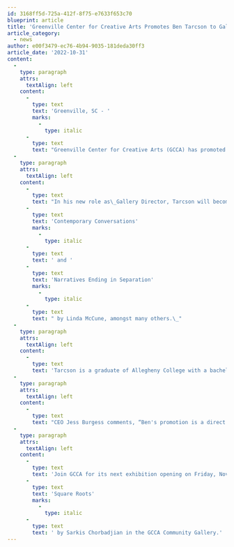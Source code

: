 ```yaml
---
id: 3168ff5d-725a-412f-8f75-e7633f653c70
blueprint: article
title: 'Greenville Center for Creative Arts Promotes Ben Tarcson to Gallery Director'
article_category:
  - news
author: e00f3479-ec76-4b94-9035-181deda30ff3
article_date: '2022-10-31'
content:
  -
    type: paragraph
    attrs:
      textAlign: left
    content:
      -
        type: text
        text: 'Greenville, SC - '
        marks:
          -
            type: italic
      -
        type: text
        text: "Greenville Center for Creative Arts (GCCA) has promoted Ben Tarcson to the position of Gallery Director. As one of the longest-serving staff members at GCCA, Tarcson has played an important role in the strategic development of GCCA’s exhibition program, facilitating the committee review process and serving as a liaison to exhibiting artists.\_\_\_"
  -
    type: paragraph
    attrs:
      textAlign: left
    content:
      -
        type: text
        text: "In his new role as\_Gallery Director, Tarcson will become the lead advisor to the Brandon Fellowship program, as well as continuing his exhibition management duties. Tarcson has coordinated and installed over 50 art exhibitions across the Main, Community, and Studio Artist Loft galleries during his five years with GCCA. Some notable exhibitions\_include The South Carolina State Art Collection’s "
      -
        type: text
        text: 'Contemporary Conversations'
        marks:
          -
            type: italic
      -
        type: text
        text: ' and '
      -
        type: text
        text: 'Narratives Ending in Separation'
        marks:
          -
            type: italic
      -
        type: text
        text: " by Linda McCune, amongst many others.\_"
  -
    type: paragraph
    attrs:
      textAlign: left
    content:
      -
        type: text
        text: 'Tarcson is a graduate of Allegheny College with a bachelor’s degree in studio art, a concentration in painting, and a minor in history. While at Allegheny College, he worked as a Gallery Assistant for the college’s Bowman-Penelac-Megahan art gallery, where he assisted exhibiting artists and the Director & Curator with exhibition installation and other art-related events.'
  -
    type: paragraph
    attrs:
      textAlign: left
    content:
      -
        type: text
        text: "CEO Jess Burgess comments, “Ben's promotion is a direct result of his exemplary work and dedication throughout his time at GCCA, and we're thrilled to support his continued growth as a leader for the organization.\""
  -
    type: paragraph
    attrs:
      textAlign: left
    content:
      -
        type: text
        text: 'Join GCCA for its next exhibition opening on Friday, November 4, from 6-9 p.m., to see the newly installed '
      -
        type: text
        text: 'Square Roots'
        marks:
          -
            type: italic
      -
        type: text
        text: ' by Sarkis Chorbadjian in the GCCA Community Gallery.'
---
```

